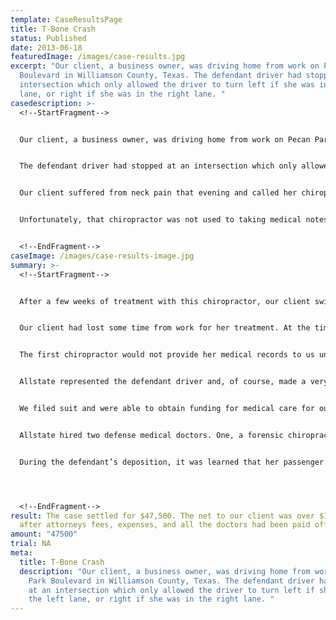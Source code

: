 ```yaml
---
template: CaseResultsPage
title: T-Bone Crash
status: Published
date: 2013-06-18
featuredImage: /images/case-results.jpg
excerpt: "Our client, a business owner, was driving home from work on Pecan Park
  Boulevard in Williamson County, Texas. The defendant driver had stopped at an
  intersection which only allowed the driver to turn left if she was in the left
  lane, or right if she was in the right lane. "
casedescription: >-
  <!--StartFragment-->


  Our client, a business owner, was driving home from work on Pecan Park Boulevard in Williamson County, Texas.


  The defendant driver had stopped at an intersection which only allowed the driver to turn left if she was in the left lane, or right if she was in the right lane. She chose to go straight and drove in front of our client’s car, resulting in a large amount of damage to both vehicles.


  Our client suffered from neck pain that evening and called her chiropractor. Our client did not have any health insurance.


  Unfortunately, that chiropractor was not used to taking medical notes for some reason and kept very poor records of her treatment. This ultimately did affect our negotiations, so be sure your doctor takes notes and keeps records for your treatment at the time you go see him or her.


  <!--EndFragment-->
caseImage: /images/case-results-image.jpg
summary: >-
  <!--StartFragment-->


  After a few weeks of treatment with this chiropractor, our client switched to another chiropractor with whom she felt more comfortable. She ended up treating with him for almost two years and getting into debt for several thousands of dollars after already paying him several thousands of dollars. That chiropractor referred her to us a few months before the statute of limitations was to run.


  Our client had lost some time from work for her treatment. At the time we were hired, she had been going on a cycle of treatment, getting better, getting worse, going back to treatment, getting better, etc. without any real long-term lasting effect. The second chiropractor had recommended an MRI and possibly a specialist, but our uninsured client could not afford that.


  The first chiropractor would not provide her medical records to us unless he was paid a fee in excess of what Texas law allows. Since his treatment was for only a few weeks and time was pressing, we proceeded to make a demand without his records.


  Allstate represented the defendant driver and, of course, made a very poor offer (below the cost of the treatment so that our client would have still owed money to the doctor and had nothing in her pocket).


  We filed suit and were able to obtain funding for medical care for our client. She had MRIs, physical therapy, and ultimately injections to manage her pain.


  Allstate hired two defense medical doctors. One, a forensic chiropractor, was designated to pick apart the medical and billing records of both chiropractors. The other, a medical doctor, was designated to deny that the collision caused our client’s injuries.


  During the defendant’s deposition, it was learned that her passenger suffered from a fractured rib.




  <!--EndFragment-->
result: The case settled for $47,500. The net to our client was over $11,000
  after attorneys fees, expenses, and all the doctors had been paid off.
amount: "47500"
trial: NA
meta:
  title: T-Bone Crash
  description: "Our client, a business owner, was driving home from work on Pecan
    Park Boulevard in Williamson County, Texas. The defendant driver had stopped
    at an intersection which only allowed the driver to turn left if she was in
    the left lane, or right if she was in the right lane. "
---
```

